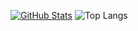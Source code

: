 [![GitHub Stats](https://github-readme-stats-peach-pi.vercel.app/api?username=cyklon73&show_icons=true&hide_border=true&hide_title=true&include_all_commits=true&count_private=true&bg_color=0d1117&text_color=f0f6fc&hide_border=true)](https://github.com/cyklon73/)
![Top Langs](https://github-readme-stats-peach-pi.vercel.app/api/top-langs/?username=cyklon73&langs_count=8&bg_color=0d1117&text_color=f0f6fc&hide_border=true)
